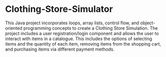 # Clothing-Store-Simulator

This Java project incorporates loops, array lists, control flow, and object-oriented programming concepts to create
a Clothing Store Simulation. The project includes a user registration/login component and allows the user to interact
with items in a catalogue. This includes the options of selecting items and the quantity of each item, removing items from
the shopping cart, and purchasing items via different payment methods.
